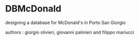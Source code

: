 # DBMcDonald


designing a database for McDonald's in Porto San Giorgio

authors : giorgio olivieri, giovanni palmieri and filippo mariucci
